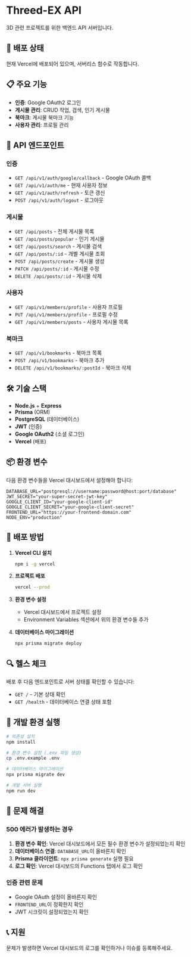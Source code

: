 # Threed-EX API

3D 관련 프로젝트를 위한 백엔드 API 서버입니다.

## 🚀 배포 상태

현재 Vercel에 배포되어 있으며, 서버리스 함수로 작동합니다.

## 📋 주요 기능

- **인증**: Google OAuth2 로그인
- **게시물 관리**: CRUD 작업, 검색, 인기 게시물
- **북마크**: 게시물 북마크 기능
- **사용자 관리**: 프로필 관리

## 🔧 API 엔드포인트

### 인증
- `GET /api/v1/auth/google/callback` - Google OAuth 콜백
- `GET /api/v1/auth/me` - 현재 사용자 정보
- `GET /api/v1/auth/refresh` - 토큰 갱신
- `POST /api/v1/auth/logout` - 로그아웃

### 게시물
- `GET /api/posts` - 전체 게시물 목록
- `GET /api/posts/popular` - 인기 게시물
- `GET /api/posts/search` - 게시물 검색
- `GET /api/posts/:id` - 개별 게시물 조회
- `POST /api/posts/create` - 게시물 생성
- `PATCH /api/posts/:id` - 게시물 수정
- `DELETE /api/posts/:id` - 게시물 삭제

### 사용자
- `GET /api/v1/members/profile` - 사용자 프로필
- `PUT /api/v1/members/profile` - 프로필 수정
- `GET /api/v1/members/posts` - 사용자 게시물 목록

### 북마크
- `GET /api/v1/bookmarks` - 북마크 목록
- `POST /api/v1/bookmarks` - 북마크 추가
- `DELETE /api/v1/bookmarks/:postId` - 북마크 삭제

## 🛠️ 기술 스택

- **Node.js** + **Express**
- **Prisma** (ORM)
- **PostgreSQL** (데이터베이스)
- **JWT** (인증)
- **Google OAuth2** (소셜 로그인)
- **Vercel** (배포)

## 📦 환경 변수

다음 환경 변수들을 Vercel 대시보드에서 설정해야 합니다:

```env
DATABASE_URL="postgresql://username:password@host:port/database"
JWT_SECRET="your-super-secret-jwt-key"
GOOGLE_CLIENT_ID="your-google-client-id"
GOOGLE_CLIENT_SECRET="your-google-client-secret"
FRONTEND_URL="https://your-frontend-domain.com"
NODE_ENV="production"
```

## 🚀 배포 방법

1. **Vercel CLI 설치**
   ```bash
   npm i -g vercel
   ```

2. **프로젝트 배포**
   ```bash
   vercel --prod
   ```

3. **환경 변수 설정**
   - Vercel 대시보드에서 프로젝트 설정
   - Environment Variables 섹션에서 위의 환경 변수들 추가

4. **데이터베이스 마이그레이션**
   ```bash
   npx prisma migrate deploy
   ```

## 🔍 헬스 체크

배포 후 다음 엔드포인트로 서버 상태를 확인할 수 있습니다:

- `GET /` - 기본 상태 확인
- `GET /health` - 데이터베이스 연결 상태 포함

## 📝 개발 환경 실행

```bash
# 의존성 설치
npm install

# 환경 변수 설정 (.env 파일 생성)
cp .env.example .env

# 데이터베이스 마이그레이션
npx prisma migrate dev

# 개발 서버 실행
npm run dev
```

## 🐛 문제 해결

### 500 에러가 발생하는 경우

1. **환경 변수 확인**: Vercel 대시보드에서 모든 필수 환경 변수가 설정되었는지 확인
2. **데이터베이스 연결**: `DATABASE_URL`이 올바른지 확인
3. **Prisma 클라이언트**: `npx prisma generate` 실행 필요
4. **로그 확인**: Vercel 대시보드의 Functions 탭에서 로그 확인

### 인증 관련 문제

- Google OAuth 설정이 올바른지 확인
- `FRONTEND_URL`이 정확한지 확인
- JWT 시크릿이 설정되었는지 확인

## 📞 지원

문제가 발생하면 Vercel 대시보드의 로그를 확인하거나 이슈를 등록해주세요.

